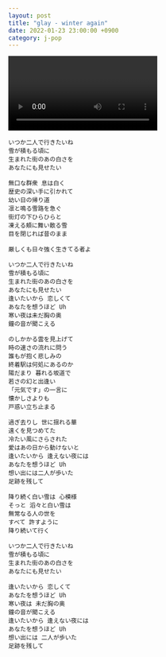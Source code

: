 ```yaml
---
layout: post
title: "glay - winter again"
date: 2022-01-23 23:00:00 +0900
category: j-pop
---
```


<div class="video-container">
    <video id="player" class="video-js vjs-default-skin vjs-big-play-centered" data-json="/public/json/j-pop/glay - winter again.json"></video>
</div>

```
いつか二人で行きたいね
雪が積もる頃に
生まれた街のあの白さを
あなたにも見せたい

無口な群衆 息は白く
歴史の深い手に引かれて
幼い日の帰り道
凛と鳴る雪路を急ぐ
街灯の下ひらひらと
凍える頬に舞い散る雪
目を閉じれば昔のまま

厳しくも日々強く生きてる者よ

いつか二人で行きたいね
雪が積もる頃に
生まれた街のあの白さを
あなたにも見せたい
逢いたいから 恋しくて
あなたを想うほど Uh
寒い夜は未だ胸の奥
鐘の音が聞こえる

のしかかる雲を見上げて
時の速さの流れに問う
誰もが抱く悲しみの
終着駅は何処にあるのか
陽だまり 暮れる坂道で
若さの幻と出逢い
「元気です」の一言に
懐かしさよりも
戸惑い立ち止まる

過ぎ去りし 世に揺れる華
遠くを見つめてた
冷たい風にさらされた
愛はあの日から動けないと
逢いたいから 逢えない夜には
あなたを想うほど Uh
想い出には二人が歩いた
足跡を残して

降り続く白い雪は 心模様
そっと 滔々と白い雪は
無常なる人の世を
すべて 許すように
降り続いて行く

いつか二人で行きたいね
雪が積もる頃に
生まれた街のあの白さを
あなたにも見せたい

逢いたいから 恋しくて
あなたを想うほど Uh
寒い夜は 未だ胸の奥
鐘の音が聞こえる
逢いたいから 逢えない夜には
あなたを想うほど Uh
想い出には 二人が歩いた
足跡を残して
```